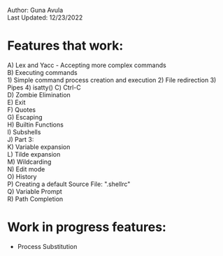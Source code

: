 Author: Guna Avula <br />
Last Updated: 12/23/2022 <br />

# Features that work:
  A) Lex and Yacc - Accepting more complex commands <br />
  B) Executing commands <br />
    1) Simple command process creation and execution
    2) File redirection
    3) Pipes
    4) isatty()
  C) Ctrl-C <br />
  D) Zombie Elimination <br />
  E) Exit <br />
  F) Quotes <br />
  G) Escaping <br />
  H) Builtin Functions <br />
  I) Subshells <br />
  J) Part 3: <br />
  K) Variable expansion <br />
  L) Tilde expansion <br />
  M) Wildcarding <br />
  N) Edit mode <br />
  O) History <br />
  P) Creating a default Source File: ".shellrc" <br />
  Q) Variable Prompt <br />
  R) Path Completion <br />

# Work in progress features:
  * Process Substitution

